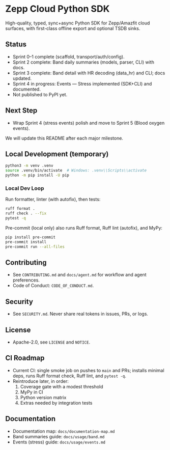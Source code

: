 # Zepp Cloud Python SDK

High-quality, typed, sync+async Python SDK for Zepp/Amazfit cloud surfaces, with first-class offline export and optional TSDB sinks.

## Status
- Sprint 0–1 complete (scaffold, transport/auth/config).
- Sprint 2 complete: Band daily summaries (models, parser, CLI) with docs.
- Sprint 3 complete: Band detail with HR decoding (data_hr) and CLI; docs updated.
- Sprint 4 in progress: Events — Stress implemented (SDK+CLI) and documented.
- Not published to PyPI yet.

## Next Step
- Wrap Sprint 4 (stress events) polish and move to Sprint 5 (Blood oxygen events).

We will update this README after each major milestone.

## Local Development (temporary)
```bash
python3 -m venv .venv
source .venv/bin/activate  # Windows: .venv\\Scripts\\activate
python -m pip install -U pip
```

### Local Dev Loop
Run formatter, linter (with autofix), then tests:
```bash
ruff format .
ruff check . --fix
pytest -q
```

Pre-commit (local only) also runs Ruff format, Ruff lint (autofix), and MyPy:
```bash
pip install pre-commit
pre-commit install
pre-commit run --all-files
```

## Contributing
- See `CONTRIBUTING.md` and `docs/agent.md` for workflow and agent preferences.
- Code of Conduct: `CODE_OF_CONDUCT.md`.

## Security
- See `SECURITY.md`. Never share real tokens in issues, PRs, or logs.

## License
- Apache-2.0, see `LICENSE` and `NOTICE`.

## CI Roadmap
- Current CI: single smoke job on pushes to `main` and PRs; installs minimal deps, runs Ruff format check, Ruff lint, and `pytest -q`.
- Reintroduce later, in order:
  1) Coverage gate with a modest threshold
  2) MyPy in CI
  3) Python version matrix
  4) Extras needed by integration tests

## Documentation
- Documentation map: `docs/documentation-map.md`
- Band summaries guide: `docs/usage/band.md`
 - Events (stress) guide: `docs/usage/events.md`
